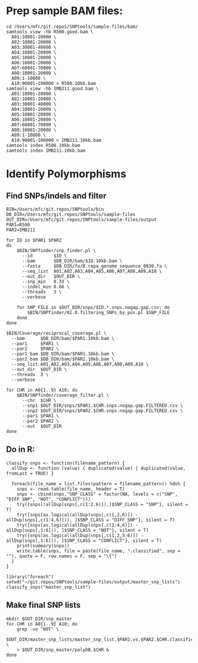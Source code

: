 # Prep sample BAM files:

    cd /Users/mfc/git.repos/SNPtools/sample-files/bam/
    samtools view -hb R500.good.bam \
      A01:10001-20000 \
      A02:10001-20000 \
      A03:30001-40000 \
      A04:10001-20000 \
      A05:10001-20000 \
      A06:10001-20000 \
      A07:60001-70000 \
      A08:10001-20000 \
      A09:1-10000 \
      A10:90001-100000 > R500.10kb.bam
    samtools view -hb IMB211.good.bam \
      A01:10001-20000 \
      A02:10001-20000 \
      A03:30001-40000 \
      A04:10001-20000 \
      A05:10001-20000 \
      A06:10001-20000 \
      A07:60001-70000 \
      A08:10001-20000 \
      A09:1-10000 \
      A10:90001-100000 > IMB211.10kb.bam
    samtools index R500.10kb.bam
    samtools index IMB211.10kb.bam

# Identify Polymorphisms

## Find SNPs/indels and filter

    BIN=/Users/mfc/git.repos/SNPtools/bin
    DB_DIR=/Users/mfc/git.repos/SNPtools/sample-files
    OUT_DIR=/Users/mfc/git.repos/SNPtools/sample-files/output
    PAR1=R500
    PAR2=IMB211

    for ID in $PAR1 $PAR2
    do
        $BIN/SNPfinder/snp_finder.pl \
          --id        $ID \
          --bam       $DB_DIR/bam/$ID.10kb.bam \
          --fasta     $DB_DIR/fa/B.rapa_genome_sequence_0830.fa \
          --seq_list  A01,A02,A03,A04,A05,A06,A07,A08,A09,A10 \
          --out_dir   $OUT_DIR \
          --snp_min   0.33 \
          --indel_min 0.66 \
          --threads   3 \
          --verbose

        for SNP_FILE in $OUT_DIR/snps/$ID.*.snps.nogap.gap.csv; do
            $BIN/SNPfinder/02.0.filtering_SNPs_by_pos.pl $SNP_FILE
        done
    done

    $BIN/Coverage/reciprocal_coverage.pl \
      --bam      $DB_DIR/bam/$PAR1.10kb.bam \
      --par1     $PAR1 \
      --par2     $PAR2 \
      --par1_bam $DB_DIR/bam/$PAR1.10kb.bam \
      --par2_bam $DB_DIR/bam/$PAR2.10kb.bam \
      --seq_list A01,A02,A03,A04,A05,A06,A07,A08,A09,A10 \
      --out_dir  $OUT_DIR \
      --threads  3 \
      --verbose

    for CHR in A0{1..9} A10; do
        $BIN/SNPfinder/coverage_filter.pl \
          --chr  $CHR \
          --snp1 $OUT_DIR/snps/$PAR1.$CHR.snps.nogap.gap.FILTERED.csv \
          --snp2 $OUT_DIR/snps/$PAR2.$CHR.snps.nogap.gap.FILTERED.csv \
          --par1 $PAR1 \
          --par2 $PAR2 \
          --out  $OUT_DIR
    done

## Do in R:

    classify_snps <- function(filename_pattern) {
      allDup <- function (value) { duplicated(value) | duplicated(value, fromLast = TRUE) }
      
      foreach(file_name = list.files(pattern = filename_pattern)) %do% {
        snps <- read.table(file_name, header = T)
        snps <- cbind(snps,"SNP_CLASS" = factor(NA, levels = c("SNP", "DIFF_SNP", "NOT", "CONFLICT")))
        try({snps[!allDup(snps[,c(1:2,6)]),]$SNP_CLASS = "SNP"}, silent = T)
        try({snps[as.logical(allDup(snps[,c(1,2,6)]) - allDup(snps[,c(1:4,6)])), ]$SNP_CLASS = "DIFF_SNP"}, silent = T)
        try({snps[as.logical(allDup(snps[,c(1:4,6)]) - allDup(snps[,1:6])), ]$SNP_CLASS = "NOT"}, silent = T)
        try({snps[as.logical(allDup(snps[,c(1,2,5:6)]) - allDup(snps[,1:6])), ]$SNP_CLASS = "CONFLICT"}, silent = T)
        print(summary(snps))
        write.table(snps, file = paste(file_name, ".classified", sep = ""), quote = F, row.names = F, sep = "\t")
      }
    }

    library("foreach")
    setwd("~/git.repos/SNPtools/sample-files/output/master_snp_lists")
    classify_snps("master_snp_list")


## Make final SNP lists

    mkdir $OUT_DIR/snp_master
    for CHR in A0{1..9} A10; do
        grep -ve "NOT" \
        $OUT_DIR/master_snp_lists/master_snp_list.$PAR1.vs.$PAR2.$CHR.classified \
        > $OUT_DIR/snp_master/polyDB.$CHR &
    done

